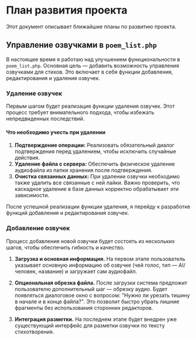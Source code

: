 
# План развития проекта

Этот документ описывает ближайшие планы по развитию проекта.

## Управление озвучками в `poem_list.php`

В настоящее время я работаю над улучшением функциональности в `poem_list.php`. Основная цель — добавить возможность управления озвучками для стихов. Это включает в себя функции добавления, редактирования и удаления озвучек.

### Удаление озвучек

Первым шагом будет реализация функции удаления озвучек. Этот процесс требует внимательного подхода, чтобы избежать непредвиденных последствий.

#### Что необходимо учесть при удалении

1.  **Подтверждение операции:** Реализовать обязательный диалог подтверждения перед удалением, чтобы исключить случайные действия.
2.  **Удаление файла с сервера:** Обеспечить физическое удаление аудиофайла из папки хранения после подтверждения.
3.  **Очистка связанных данных:** При удалении озвучки необходимо также удалить все связанные с ней лайки. Важно проверить, что каскадное удаление в базе данных корректно обрабатывает эти зависимости.

После успешной реализации функции удаления, я перейду к разработке функций добавления и редактирования озвучек.

### Добавление озвучек

Процесс добавления новой озвучки будет состоять из нескольких шагов, чтобы обеспечить гибкость и качество.

1.  **Загрузка и основная информация.** На первом этапе пользователь указывает основную информацию об озвучке (чей голос, тип — AI/человек, название) и загружает сам аудиофайл.

2.  **Опциональная обрезка файла.** После загрузки система предложит пользователю дополнительный шаг — обрезку аудио. Будет появляться диалоговое окно с вопросом: "Нужно ли урезать тишину в начале и в конце файла?". Это позволит быстро убрать лишние фрагменты без использования сторонних редакторов.

3.  **Интеграция разметки.** На последнем этапе будет внедрен уже существующий интерфейс для разметки озвучки по тексту стихотворения.
